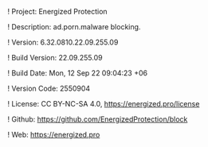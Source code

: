 ! Project: Energized Protection

! Description: ad.porn.malware blocking.

! Version: 6.32.0810.22.09.255.09

! Build Version: 22.09.255.09

! Build Date: Mon, 12 Sep 22 09:04:23 +06

! Version Code: 2550904

! License: CC BY-NC-SA 4.0, https://energized.pro/license

! Github: https://github.com/EnergizedProtection/block

! Web: https://energized.pro
